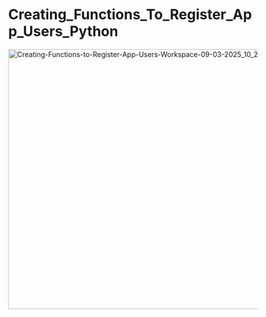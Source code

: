 # Creating_Functions_To_Register_App_Users_Python
<img width="615" height="525" alt="Creating-Functions-to-Register-App-Users-Workspace-09-03-2025_10_24_PM" src="https://github.com/user-attachments/assets/328dfad8-98ed-45f2-bc68-f2dadea9bc71" />
